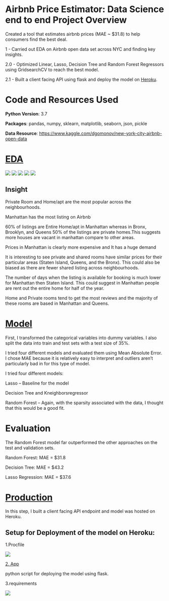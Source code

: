 # Airbnb Price Estimator: Data Science end to end Project Overview
Created a tool that estimates airbnb prices (MAE ~ $31.8) to help consumers find the best deal.

1 - Carried out EDA on Airbnb open data set across NYC and finding key insights.

2.0 - Optimized Linear, Lasso, Decision Tree and Random Forest Regressors using GridsearchCV to reach the best model.

2.1 - Built a client facing API using flask and deploy the model on [Heroku](https://airbnbnycprices.herokuapp.com/). 

# Code and Resources Used

**Python Version**: 3.7

**Packages**: pandas, numpy, sklearn, matplotlib, seaborn, json, pickle

**Data Resource**: https://www.kaggle.com/dgomonov/new-york-city-airbnb-open-data


 # [EDA](https://github.com/Jaspreetsm21/airbnb_prices__ML/blob/master/Cleaning%20and%20EDA.ipynb) 
  ![](/images/listing.png)
  ![](/images/room.png)
  ![](/images/price_property.png)
  ![](/images/room_price.png)
  ![](/images/365.png)
 
 ## Insight 
Private Room and Home/apt are the most popular across the neighbourhoods.

Manhattan has the most listing on Airbnb

60% of listings are Entire Home/apt in Manhattan whereas in Bronx, Brooklyn, and Queens 50% of the listings are private homes.This suggests more houses are vacant in manhattan compare to other areas.

Prices in Manhattan is clearly more expensive and It has a huge demand

It is interesting to see private and shared rooms have similar prices for their particular areas (Staten Island, Queens, and the Bronx). This could also be biased as there are fewer shared listing across neighbourhoods.


The number of days when the listing is available for booking is much lower for Manhattan then Staten Island. This could suggest in Manhattan people are rent out the entire home for half of the year.

Home and Private rooms tend to get the most reviews and the majority of these rooms are based in Manhattan and Queens.

# [Model](https://github.com/Jaspreetsm21/airbnb_prices__ML/blob/master/model.ipynb) 
 First, I transformed the categorical variables into dummy variables. I also split the data into train and test sets with a test size of 35%.

I tried four different models and evaluated them using Mean Absolute Error. I chose MAE because it is relatively easy to interpret and outliers aren’t particularly bad in for this type of model.

I tried four different models:

Lasso – Baseline for the model

Decision Tree and Kneighborsregressor

Random Forest – Again, with the sparsity associated with the data, I thought that this would be a good fit.

# Evaluation

The Random Forest model far outperformed the other approaches on the test and validation sets.

Random Forest: MAE = $31.8

Decision Tree: MAE = $43.2

Lasso Regression: MAE = $37.6


 # [Production](https://airbnbnycprices.herokuapp.com/) 
 In this step, I built a client facing API endpoint and model was hosted on Heroku.
 
## Setup for Deployment of the model on Heroku:

1.Procfile

![](/images/profile.PNG)

[2. App](https://github.com/Jaspreetsm21/airbnb_prices__ML/blob/master/app.py)

python script for deploying the model using flask.

3.requirements

![](images/requirements.png)
